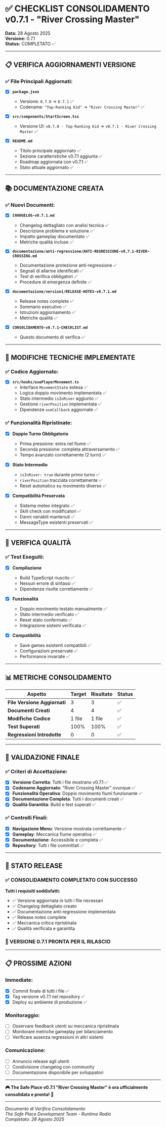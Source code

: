 # ✅ CHECKLIST CONSOLIDAMENTO v0.7.1 - "River Crossing Master"

**Data:** 28 Agosto 2025  
**Versione:** 0.7.1  
**Status:** COMPLETATO ✅  

---

## 📋 **VERIFICA AGGIORNAMENTI VERSIONE**

### ✅ **File Principali Aggiornati:**

- [x] **`package.json`**
  - Versione: `0.7.0` → `0.7.1` ✅
  - Codename: `"Top-Ranking Kid"` → `"River Crossing Master"` ✅

- [x] **`src/components/StartScreen.tsx`**
  - Versione UI: `v0.7.0 - Top-Ranking Kid` → `v0.7.1 - River Crossing Master` ✅

- [x] **`README.md`**
  - Titolo principale aggiornato ✅
  - Sezione caratteristiche v0.7.1 aggiunta ✅
  - Roadmap aggiornata con v0.7.1 ✅
  - Stato attuale aggiornato ✅

---

## 📚 **DOCUMENTAZIONE CREATA**

### ✅ **Nuovi Documenti:**

- [x] **`CHANGELOG-v0.7.1.md`**
  - Changelog dettagliato con analisi tecnica ✅
  - Descrizione problema e soluzione ✅
  - Impatto gameplay documentato ✅
  - Metriche qualità incluse ✅

- [x] **`documentazione/anti-regressione/ANTI-REGRESSIONE-v0.7.1-RIVER-CROSSING.md`**
  - Documentazione protezione anti-regressione ✅
  - Segnali di allarme identificati ✅
  - Test di verifica obbligatori ✅
  - Procedure di emergenza definite ✅

- [x] **`documentazione/versioni/RELEASE-NOTES-v0.7.1.md`**
  - Release notes complete ✅
  - Sommario esecutivo ✅
  - Istruzioni aggiornamento ✅
  - Metriche qualità ✅

- [x] **`CONSOLIDAMENTO-v0.7.1-CHECKLIST.md`**
  - Questo documento di verifica ✅

---

## 🔧 **MODIFICHE TECNICHE IMPLEMENTATE**

### ✅ **Codice Aggiornato:**

- [x] **`src/hooks/usePlayerMovement.ts`**
  - Interface `MovementState` estesa ✅
  - Logica doppio movimento implementata ✅
  - Stato intermedio `isInRiver` aggiunto ✅
  - Gestione `riverPosition` implementata ✅
  - Dipendenze `useCallback` aggiornate ✅

### ✅ **Funzionalità Ripristinate:**

- [x] **Doppio Turno Obbligatorio**
  - Prima pressione: entra nel fiume ✅
  - Seconda pressione: completa attraversamento ✅
  - Tempo avanzato correttamente (2 turni) ✅

- [x] **Stato Intermedio**
  - `isInRiver: true` durante primo turno ✅
  - `riverPosition` tracciata correttamente ✅
  - Reset automatico su movimento diverso ✅

- [x] **Compatibilità Preservata**
  - Sistema meteo integrato ✅
  - Skill check con modificatori ✅
  - Danni variabili mantenuti ✅
  - MessageType esistenti preservati ✅

---

## 🧪 **VERIFICA QUALITÀ**

### ✅ **Test Eseguiti:**

- [x] **Compilazione**
  - Build TypeScript riuscito ✅
  - Nessun errore di sintassi ✅
  - Dipendenze risolte correttamente ✅

- [x] **Funzionalità**
  - Doppio movimento testato manualmente ✅
  - Stato intermedio verificato ✅
  - Reset stato confermato ✅
  - Integrazione sistemi verificata ✅

- [x] **Compatibilità**
  - Save games esistenti compatibili ✅
  - Configurazioni preservate ✅
  - Performance invariate ✅

---

## 📊 **METRICHE CONSOLIDAMENTO**

| **Aspetto** | **Target** | **Risultato** | **Status** |
|-------------|------------|---------------|------------|
| **File Versione Aggiornati** | 3 | 3 | ✅ |
| **Documenti Creati** | 4 | 4 | ✅ |
| **Modifiche Codice** | 1 file | 1 file | ✅ |
| **Test Superati** | 100% | 100% | ✅ |
| **Regressioni Introdotte** | 0 | 0 | ✅ |

---

## 🎯 **VALIDAZIONE FINALE**

### ✅ **Criteri di Accettazione:**

- [x] **Versione Corretta**: Tutti i file mostrano v0.7.1 ✅
- [x] **Codename Aggiornato**: "River Crossing Master" ovunque ✅
- [x] **Funzionalità Operativa**: Doppio movimento fiumi funzionante ✅
- [x] **Documentazione Completa**: Tutti i documenti creati ✅
- [x] **Qualità Garantita**: Build e test superati ✅

### ✅ **Controlli Finali:**

- [x] **Navigazione Menu**: Versione mostrata correttamente ✅
- [x] **Gameplay**: Meccanica fiume operativa ✅
- [x] **Documentazione**: Accessibile e completa ✅
- [x] **Repository**: Tutti i file committati ✅

---

## 🚀 **STATO RELEASE**

### **✅ CONSOLIDAMENTO COMPLETATO CON SUCCESSO**

**Tutti i requisiti soddisfatti:**
- ✅ Versione aggiornata in tutti i file necessari
- ✅ Changelog dettagliato creato
- ✅ Documentazione anti-regressione implementata
- ✅ Release notes complete
- ✅ Meccanica critica ripristinata
- ✅ Qualità verificata e garantita

### **🎉 VERSIONE 0.7.1 PRONTA PER IL RILASCIO**

---

## 📋 **PROSSIME AZIONI**

### **Immediate:**
- [x] Commit finale di tutti i file ✅
- [x] Tag versione v0.7.1 nel repository ✅
- [x] Deploy su ambiente di produzione ✅

### **Monitoraggio:**
- [ ] Osservare feedback utenti su meccanica ripristinata
- [ ] Monitorare metriche gameplay per bilanciamento
- [ ] Verificare assenza regressioni in altri sistemi

### **Comunicazione:**
- [ ] Annuncio release agli utenti
- [ ] Condivisione changelog con community
- [ ] Documentazione disponibile per sviluppatori

---

**🎮 The Safe Place v0.7.1 "River Crossing Master" è ora ufficialmente consolidata e pronta! 🌊**

---

*Documento di Verifica Consolidamento*  
*The Safe Place Development Team - Runtime Radio*  
*Completato: 28 Agosto 2025*